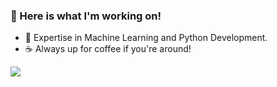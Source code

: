 

### 🧰 Here is what I'm working on!  

- 🔭 Expertise in Machine Learning and Python Development. 
- ☕️ Always up for coffee if you're around! 


<a href="https://github.com/404"><img src="https://user-images.githubusercontent.com/73097560/115834477-dbab4500-a447-11eb-908a-139a6edaec5c.gif"></a>


